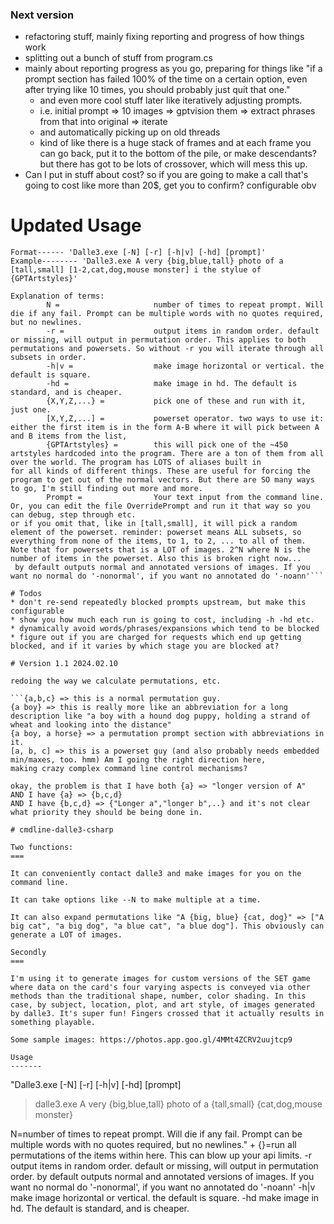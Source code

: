 ### Next version

* refactoring stuff, mainly fixing reporting and progress of how things work
* splitting out a bunch of stuff from program.cs
* mainly about reporting progress as you go, preparing for things like "if a prompt section has failed 100% of the time on a certain option, even after trying like 10 times, you should probably just quit that one."
  * and even more cool stuff later like iteratively adjusting prompts.
  * i.e. initial prompt => 10 images => gptvision them => extract phrases from that into original => iterate
  * and automatically picking up on old threads
  * kind of like there is a huge stack of frames and at each frame you can go back, put it to the bottom of the pile, or make descendants? but there has got to be lots of crossover, which will mess this up.
* Can I put in stuff about cost? so if you are going to make a call that's going to cost like more than 20$, get you to confirm? configurable obv

# Updated Usage

```
Format------ 'Dalle3.exe [-N] [-r] [-h|v] [-hd] [prompt]'
Example-------- 'Dalle3.exe A very {big,blue,tall} photo of a [tall,small] [1-2,cat,dog,mouse monster] i the stylue of {GPTArtstyles}'

Explanation of terms:
        N =                     number of times to repeat prompt. Will die if any fail. Prompt can be multiple words with no quotes required, but no newlines.
        -r =                    output items in random order. default or missing, will output in permutation order. This applies to both permutations and powersets. So without -r you will iterate through all subsets in order.
        -h|v =                  make image horizontal or vertical. the default is square.
        -hd =                   make image in hd. The default is standard, and is cheaper.
        {X,Y,Z,...} =           pick one of these and run with it, just one.
        [X,Y,Z,...] =           powerset operator. two ways to use it: either the first item is in the form A-B where it will pick between A and B items from the list,
        {GPTArtstyles} =        this will pick one of the ~450 artstyles hardcoded into the program. There are a ton of them from all over the world. The program has LOTS of aliases built in
for all kinds of different things. These are useful for forcing the program to get out of the normal vectors. But there are SO many ways to go, I'm still finding out more and more.
        Prompt =                Your text input from the command line. Or, you can edit the file OverridePrompt and run it that way so you can debug, step through etc.
or if you omit that, like in [tall,small], it will pick a random element of the powerset. reminder: powerset means ALL subsets, so everything from none of the items, to 1, to 2, ... to all of them.
Note that for powersets that is a LOT of images. 2^N where N is the number of items in the powerset. Also this is broken right now...
 by default outputs normal and annotated versions of images. If you want no normal do '-nonormal', if you want no annotated do '-noann'```

# Todos
* don't re-send repeatedly blocked prompts upstream, but make this configurable
* show you how much each run is going to cost, including -h -hd etc.
* dynamically avoid words/phrases/expansions which tend to be blocked
* figure out if you are charged for requests which end up getting blocked, and if it varies by which stage you are blocked at?

# Version 1.1 2024.02.10

redoing the way we calculate permutations, etc.

```{a,b,c} => this is a normal permutation guy.
{a boy} => this is really more like an abbreviation for a long description like "a boy with a hound dog puppy, holding a strand of wheat and looking into the distance"
{a boy, a horse} => a permutation prompt section with abbreviations in it.
[a, b, c] => this is a powerset guy (and also probably needs embedded min/maxes, too. hmm) Am I going the right direction here, 
making crazy complex command line control mechanisms?

okay, the problem is that I have both {a} => "longer version of A"
AND I have {a} => {b,c,d}
AND I have {b,c,d} => {"Longer a","longer b",..} and it's not clear what priority they should be being done in.

# cmdline-dalle3-csharp

Two functions:
===

It can conveniently contact dalle3 and make images for you on the command line.

It can take options like --N to make multiple at a time.

It can also expand permutations like "A {big, blue} {cat, dog}" => ["A big cat", "a big dog", "a blue cat", "a blue dog"]. This obviously can generate a LOT of images.

Secondly
===

I'm using it to generate images for custom versions of the SET game where data on the card's four varying aspects is conveyed via other methods than the traditional shape, number, color shading. In this case, by subject, location, plot, and art style, of images generated by dalle3. It's super fun! Fingers crossed that it actually results in something playable.

Some sample images: https://photos.app.goo.gl/4MMt4ZCRV2uujtcp9

Usage
-------

```

"Dalle3.exe [-N] [-r] [-h|v] [-hd] [prompt]

> dalle3.exe A very {big,blue,tall} photo of a {tall,small} {cat,dog,mouse monster}

N=number of times to repeat prompt. Will die if any fail. Prompt can be multiple words with no quotes required, but no newlines." +
{}=run all permutations of the items within here. This can blow up your api limits.
-r output items in random order. default or missing, will output in permutation order.
by default outputs normal and annotated versions of images. If you want no normal do '-nonormal', if you want no annotated do '-noann'
-h|v make image horizontal or vertical. the default is square.
-hd make image in hd. The default is standard, and is cheaper.

```
